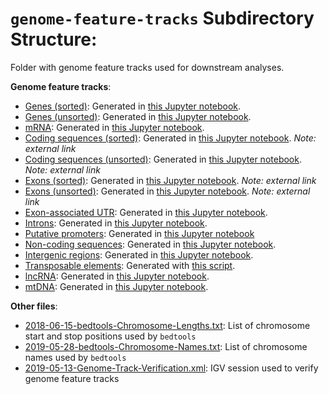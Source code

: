 # `genome-feature-tracks` Subdirectory Structure:

Folder with genome feature tracks used for downstream analyses.

**Genome feature tracks**:

- [Genes (sorted)](https://github.com/epigeneticstoocean/paper-gonad-meth/blob/master/genome-feature-tracks/C_virginica-3.0_Gnomon_gene_sorted_yrv.gff3): Generated in [this Jupyter notebook](https://github.com/epigeneticstoocean/paper-gonad-meth/blob/master/code/07-Generating-Genome-Feature-Tracks.ipynb).
- [Genes (unsorted)](https://github.com/epigeneticstoocean/paper-gonad-meth/blob/master/genome-feature-tracks/C_virginica-3.0_Gnomon_gene_yrv.gff3): Generated in [this Jupyter notebook](https://github.com/epigeneticstoocean/paper-gonad-meth/blob/master/code/07-Generating-Genome-Feature-Tracks.ipynb).
- [mRNA](https://github.com/epigeneticstoocean/paper-gonad-meth/blob/master/genome-feature-tracks/C_virginica-3.0_Gnomon_mRNA_yrv.gff3): Generated in [this Jupyter notebook](https://github.com/epigeneticstoocean/paper-gonad-meth/blob/master/code/07-Generating-Genome-Feature-Tracks.ipynb).
- [Coding sequences (sorted)](https://gannet.fish.washington.edu/spartina/paper-gonad-meth/genome-feature-tracks/C_virginica-3.0_Gnomon_CDS_sorted_yrv.gff3): Generated in [this Jupyter notebook](https://github.com/epigeneticstoocean/paper-gonad-meth/blob/master/code/07-Generating-Genome-Feature-Tracks.ipynb). *Note: external link*
- [Coding sequences (unsorted)](https://gannet.fish.washington.edu/spartina/paper-gonad-meth/genome-feature-tracks/C_virginica-3.0_Gnomon_CDS_sorted_yrv.gff3): Generated in [this Jupyter notebook](https://github.com/epigeneticstoocean/paper-gonad-meth/blob/master/code/07-Generating-Genome-Feature-Tracks.ipynb). *Note: external link*
- [Exons (sorted)](https://gannet.fish.washington.edu/spartina/paper-gonad-meth/genome-feature-tracks/C_virginica-3.0_Gnomon_exon_sorted_yrv.gff3): Generated in [this Jupyter notebook](https://github.com/epigeneticstoocean/paper-gonad-meth/blob/master/code/07-Generating-Genome-Feature-Tracks.ipynb). *Note: external link*
- [Exons (unsorted)](https://gannet.fish.washington.edu/spartina/paper-gonad-meth/genome-feature-tracks/C_virginica-3.0_Gnomon_exon_sorted_yrv.gff3): Generated in [this Jupyter notebook](https://github.com/epigeneticstoocean/paper-gonad-meth/blob/master/code/07-Generating-Genome-Feature-Tracks.ipynb). *Note: external link*
- [Exon-associated UTR](https://github.com/epigeneticstoocean/paper-gonad-meth/blob/master/genome-feature-tracks/C_virginica-3.0_Gnomon_exonUTR_yrv.gff3): Generated in [this Jupyter notebook](https://github.com/epigeneticstoocean/paper-gonad-meth/blob/master/code/07-Generating-Genome-Feature-Tracks.ipynb).
- [Introns](https://github.com/epigeneticstoocean/paper-gonad-meth/blob/master/genome-feature-tracks/C_virginica-3.0_Gnomon_intron_yrv.gff3): Generated in [this Jupyter notebook](https://github.com/epigeneticstoocean/paper-gonad-meth/blob/master/code/07-Generating-Genome-Feature-Tracks.ipynb).
- [Putative promoters](https://github.com/epigeneticstoocean/paper-gonad-meth/blob/master/genome-feature-tracks/2019-05-29-mRNA-Promoter-Track.bed): Generated in [this Jupyter notebook](https://github.com/epigeneticstoocean/paper-gonad-meth/blob/master/code/08-DML-Analysis.ipynb)
- [Non-coding sequences](https://github.com/epigeneticstoocean/paper-gonad-meth/blob/master/genome-feature-tracks/C_virginica-3.0_Gnomon_noncoding_yrv.gff3): Generated in [this Jupyter notebook](https://github.com/epigeneticstoocean/paper-gonad-meth/blob/master/code/07-Generating-Genome-Feature-Tracks.ipynb).
- [Intergenic regions](https://github.com/epigeneticstoocean/paper-gonad-meth/blob/master/genome-feature-tracks/C_virginica-3.0_Gnomon_intergenic_yrv.gff3): Generated in [this Jupyter notebook](https://github.com/epigeneticstoocean/paper-gonad-meth/blob/master/code/07-Generating-Genome-Feature-Tracks.ipynb).
- [Transposable elements](https://github.com/epigeneticstoocean/paper-gonad-meth/blob/master/genome-feature-tracks/C_virginica-3.0_TE-all.gff): Generated with [this script](https://github.com/epigeneticstoocean/paper-gonad-meth/blob/master/code/06-te_repeatmasker.sh).
- [lncRNA](https://github.com/epigeneticstoocean/paper-gonad-meth/blob/master/genome-feature-tracks/C_virginica-3.0_Gnomon_intron_yrv.gff3): Generated in [this Jupyter notebook](https://github.com/epigeneticstoocean/paper-gonad-meth/blob/master/code/07-Generating-Genome-Feature-Tracks.ipynb).
- [mtDNA](https://github.com/epigeneticstoocean/paper-gonad-meth/blob/master/genome-feature-tracks/C_virginica-3.0_Gnomon_mRNA_yrv.gff3): Generated in [this Jupyter notebook](https://github.com/epigeneticstoocean/paper-gonad-meth/blob/master/code/07-Generating-Genome-Feature-Tracks.ipynb).

**Other files**:

- [2018-06-15-bedtools-Chromosome-Lengths.txt](https://github.com/epigeneticstoocean/paper-gonad-meth/blob/master/genome-feature-tracks/2018-06-15-bedtools-Chromosome-Lengths.txt): List of chromosome start and stop positions used by `bedtools`
- [2019-05-28-bedtools-Chromosome-Names.txt](https://github.com/epigeneticstoocean/paper-gonad-meth/blob/master/genome-feature-tracks/2019-05-28-bedtools-Chromosome-Names.txt): List of chromosome names used by `bedtools`
- [2019-05-13-Genome-Track-Verification.xml](https://github.com/epigeneticstoocean/paper-gonad-meth/blob/master/genome-feature-tracks/2019-05-13-Genome-Track-Verification.xml): IGV session used to verify genome feature tracks